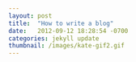 ```yaml
---
layout: post
title:  "How to write a blog"
date:   2012-09-12 18:28:54 -0700
categories: jekyll update
thumbnail: /images/kate-gif2.gif
---
```

